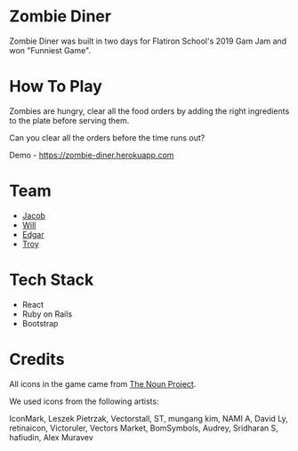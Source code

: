 # Zombie Diner

Zombie Diner was built in two days for Flatiron School's 2019 Gam Jam and won "Funniest Game".

# How To Play
Zombies are hungry, clear all the food orders by adding the right ingredients to the plate before serving them.

Can you clear all the orders before the time runs out?

Demo - https://zombie-diner.herokuapp.com

# Team
- [Jacob](https://www.github.com/jacolam)
- [Will](https://www.github.com/willsinn)
- [Edgar](https://www.github.com/eddgr)
- [Troy](https://www.github.com/gamerman2001)

# Tech Stack
- React
- Ruby on Rails
- Bootstrap

# Credits
All icons in the game came from [The Noun Project](https://www.thenounproject.com).

We used icons from the following artists:

IconMark, Leszek Pietrzak, Vectorstall, ST, mungang kim, NAMI A, David Ly, retinaicon, Victoruler, Vectors Market, BomSymbols, Audrey, Sridharan S, hafiudin, Alex Muravev
